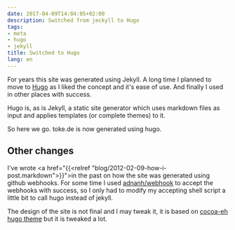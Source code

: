 ```yaml
---
date: 2017-04-09T14:04:05+02:00
description: Switched from jeckyll to Hugo
tags:
- meta
- hugo
- jekyll
title: Switched to Hugo
lang: en
---
```


For years this site was generated using Jekyll.
A long time I planned to move to [Hugo](https://gohugo.io) as 
I liked the concept and it's ease of use. And finally
I used in other places with success.

Hugo is, as is Jekyll, a static site generator which uses markdown
files as input and applies templates (or complete themes) to it.

So here we go. toke.de is now generated using hugo.

## Other changes

I've wrote <a href="{{<relref "blog/2012-02-09-how-i-post.markdown">}}">in the past</a>
on how the site was generated using github webhooks.
For some time I used [adnanh/webhook](https://github.com/adnanh/webhook)
to accept the webhooks with success, so I only had to modify
my accepting shell script a little bit to call hugo instead of jekyll.

The design of the site is not final and I may tweak it,
it is based on [cocoa-eh hugo theme](http://themes.gohugo.io/cocoa-eh-hugo-theme/)
but it is tweaked a lot.

